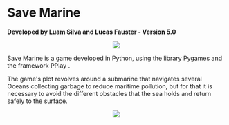# Save Marine
__Developed by Luam Silva and Lucas Fauster - Version 5.0__

<p align="center">
  <img src="https://user-images.githubusercontent.com/50959073/106484768-b1706980-648e-11eb-9f3d-626dae75db6a.png" />
</p>

Save Marine is a game developed in Python, using the library Pygames and the framework PPlay .

The game's plot revolves around a submarine that navigates several Oceans collecting garbage to reduce maritime pollution, but for that it is necessary to avoid the different obstacles that the sea holds and return safely to the surface.

<p align="center">
  <img src="https://user-images.githubusercontent.com/50959073/106483769-a5d07300-648d-11eb-9bd6-f117b640f8e8.png" />
</p>

